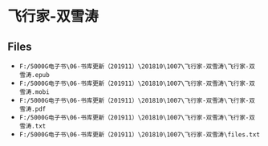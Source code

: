 # 飞行家-双雪涛

## Files

- `F:/5000G电子书\06-书库更新（201911）\201810\1007\飞行家-双雪涛\飞行家-双雪涛.epub`
- `F:/5000G电子书\06-书库更新（201911）\201810\1007\飞行家-双雪涛\飞行家-双雪涛.mobi`
- `F:/5000G电子书\06-书库更新（201911）\201810\1007\飞行家-双雪涛\飞行家-双雪涛.pdf`
- `F:/5000G电子书\06-书库更新（201911）\201810\1007\飞行家-双雪涛\飞行家-双雪涛.txt`
- `F:/5000G电子书\06-书库更新（201911）\201810\1007\飞行家-双雪涛\files.txt`
